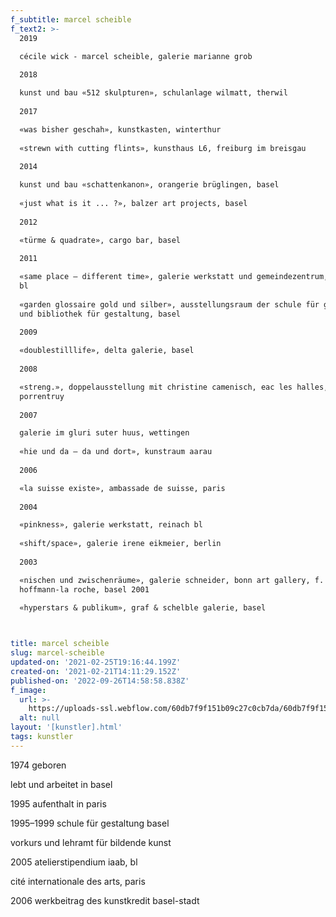 ```yaml
---
f_subtitle: marcel scheible
f_text2: >-
  2019  

  cécile wick - marcel scheible, galerie marianne grob  
    
  2018  

  kunst und bau «512 skulpturen», schulanlage wilmatt, therwil  
    
  2017  

  «was bisher geschah», kunstkasten, winterthur  
    
  «strewn with cutting flints», kunsthaus L6, freiburg im breisgau  
    
  2014  

  kunst und bau «schattenkanon», orangerie brüglingen, basel  
    
  «just what is it ... ?», balzer art projects, basel  
    
  2012  

  «türme & quadrate», cargo bar, basel  
    
  2011  

  «same place – different time», galerie werkstatt und gemeindezentrum, reinach,
  bl  
    
  «garden glossaire gold und silber», ausstellungsraum der schule für gestaltung
  und bibliothek für gestaltung, basel  
    
  2009  

  «doublestilllife», delta galerie, basel  
    
  2008  

  «streng.», doppelausstellung mit christine camenisch, eac les halles,
  porrentruy  
    
  2007  

  galerie im gluri suter huus, wettingen  
    
  «hie und da – da und dort», kunstraum aarau  
    
  2006  

  «la suisse existe», ambassade de suisse, paris  
    
  2004  

  «pinkness», galerie werkstatt, reinach bl  
    
  «shift/space», galerie irene eikmeier, berlin  
    
  2003  

  «nischen und zwischenräume», galerie schneider, bonn art gallery, f.
  hoffmann-la roche, basel 2001  

  «hyperstars & publikum», graf & schelble galerie, basel


  ‍
title: marcel scheible
slug: marcel-scheible
updated-on: '2021-02-25T19:16:44.199Z'
created-on: '2021-02-21T14:11:29.152Z'
published-on: '2022-09-26T14:58:58.838Z'
f_image:
  url: >-
    https://uploads-ssl.webflow.com/60db7f9f151b09c27c0cb7da/60db7f9f151b091b5c0cb9cb_scheible.jpg
  alt: null
layout: '[kunstler].html'
tags: kunstler
---
```


1974 geboren  
  
lebt und arbeitet in basel  
  
1995 aufenthalt in paris  
  
1995–1999 schule für gestaltung basel  
  
vorkurs und lehramt für bildende kunst  
  
2005 atelierstipendium iaab, bl  
  
cité internationale des arts, paris  
  
2006 werkbeitrag des kunstkredit basel-stadt

‍
